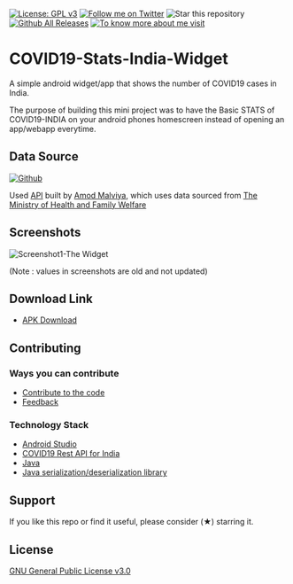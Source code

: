 [![License: GPL v3](https://img.shields.io/badge/License-GPLv3-blue.svg)](https://www.gnu.org/licenses/gpl-3.0)
[![Follow me on Twitter](https://img.shields.io/twitter/follow/shaikharfan7?style=social)](https://twitter.com/shaikharfan7)
![Star this repository](https://img.shields.io/github/stars/shaikharfan7/COVID19-Stats-India?style=social)
[![Github All Releases](https://img.shields.io/github/downloads/shaikharfan7/COVID19-Stats-India/total.svg)](https://github.com/shaikharfan7/COVID19-Stats-India/releases)
[![To know more about me visit](https://github.com/shaikharfan7/COVID19-Stats-India/blob/master/app/src/main/res/drawable/site_button.png)](http://shaikharfan.me)

# COVID19-Stats-India-Widget

A simple android widget/app that shows the number of COVID19 cases in India.

The purpose of building this mini project was to have the Basic STATS of COVID19-INDIA on your android phones homescreen
instead of opening an app/webapp everytime.

## Data Source ##

 [![Github](https://github.com/shaikharfan7/COVID19-Stats-India/blob/master/app/src/main/res/drawable/github_button.png)](https://github.com/amodm/api-covid19-in)


 Used [API](https://api.rootnet.in/covid19-in/stats/latest) built by [Amod Malviya](https://github.com/amodm), which uses 
 data sourced from [The Ministry of Health and Family Welfare](https://www.mohfw.gov.in/)

## Screenshots ##
 
 ![Screenshot1-The Widget](https://github.com/shaikharfan7/COVID19-Stats-India/blob/master/App%20Screenshots/1.jpeg)

 (Note : values in screenshots are old and not updated)

## Download Link ##
 
 - [APK Download](https://github.com/shaikharfan7/COVID19-Stats-India/releases/download/v1.0/app-release.apk)
  

## Contributing ##
### Ways you can contribute ###
- [Contribute to the code](https://github.com/shaikharfan7/COVID19-Stats-India/) 
- [Feedback](https://forms.gle/1BRWM6NhGiHue5ZZ6)

### Technology Stack ###
- [Android Studio](https://developer.android.com/studio)
- [COVID19 Rest API for India](https://github.com/amodm/api-covid19-in)
- [Java](https://www.java.com/en/download/)
- [Java serialization/deserialization library](https://github.com/google/gson)

## Support

If you like this repo or find it useful, please consider (★) starring it.


## License
[GNU General Public License v3.0](https://choosealicense.com/licenses/gpl-3.0/)

